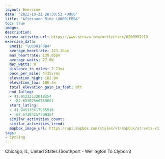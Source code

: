 ```yaml
---
layout: Exercise
date: '2022-10-22 20:30:53 +0000'
title: "Afternoon Ride \U0001F6B4"
toc: true
image:
description:
strava_activity_url: https://www.strava.com/activities/8003952219
exercise_data:
  emoji: "\U0001F6B4"
  average_heartrate: 123.1bpm
  max_heartrate: 139.0bpm
  average_watts: 77.0W
  max_watts: W
  distance_in_miles: 2.73mi
  pace_per_mile: 4m35s/mi
  elevation_high: 182.8m
  elevation_low: 180.4m
  total_elevation_gain_in_feet: 0ft
  end_latlng:
  - 41.91232522018254
  - -87.65307666733861
  start_latlng:
  - 41.945335417985916
  - -87.67394257709384
  similar_activities_count:
  similar_activities_trend:
  mapbox_image_url: https://api.mapbox.com/styles/v1/mapbox/streets-v11/static/path-5+787af2-1.0(yk__GxpbvOJ%5BXWnIcFjKwG%60EeClBeAPMnGeKrAoBjEaHnBwC%5E%5BRMRETAbIIlBIbAFfAEhB%40tEMbLKnA%40lBGjGIjDIpDEdCGhFAlJKhCIVEJERUr%40oAlNoTfA_B%60%40i%40FOpBaD%60MmR),pin-s-s+e5b22e(-87.67261,41.94509),pin-s-f+89ae00(-87.65452000000003,41.91443000000001)/auto/800x800?access_token=pk.eyJ1Ijoiam9zaGJlY2ttYW4iLCJhIjoiY205eWR2aDd1MWZ6djJrbXc4a3M0bWZleiJ9.XiG9OWkNcZk2QzjJbxLB4A
tags:
- cycling
---
```




Chicago, IL, United States (Southport - Wellington To Clyborn)
